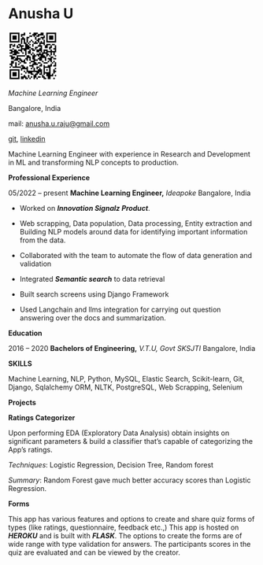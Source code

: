﻿<h1>Anusha U</h1> 

<img src="https://github.com/Anusha-raju/RESUME/blob/main/resume_qr.png" alt="QR code of RESUME" style="height: 100px; width:100px;"/>

*Machine Learning Engineer*

Bangalore, India

mail: anusha.u.raju@gmail.com

[git](https://github.com/Anusha-raju), [linkedin](https://www.linkedin.com/in/anusha-u-305054217/)

Machine Learning Engineer with experience in Research and Development in ML and transforming NLP concepts to production.

**Professional Experience**

05/2022 – present **Machine Learning Engineer,** *Ideapoke* Bangalore, India

- Worked on ***Innovation Signalz Product***.
- Web scrapping, Data population, Data processing, Entity extraction and Building NLP models around data for identifying important information from the data.

- Collaborated with the team to automate the flow of data generation and validation
- Integrated ***Semantic search*** to data retrieval
- Built search screens using Django Framework
- Used Langchain and llms integration for carrying out question answering over the docs and summarization.

**Education**

2016 – 2020 **Bachelors of Engineering,** *V.T.U, Govt SKSJTI* Bangalore, India

**SKILLS**

Machine Learning, NLP, Python, MySQL, Elastic Search, Scikit-learn, Git, Django, Sqlalchemy ORM, NLTK, PostgreSQL, Web Scrapping, Selenium



**Projects**

**Ratings Categorizer**

Upon performing EDA (Exploratory Data Analysis) obtain insights on significant parameters & build a classifier that’s capable of categorizing the App’s ratings.

*Techniques*: Logistic Regression, Decision Tree, Random forest

*Summary*: Random Forest gave much better accuracy scores than Logistic Regression.

**Forms**

This app has various features and options to create and share quiz forms of types (like ratings, questionnaire, feedback etc.,) This app is hosted on ***HEROKU*** and is built with ***FLASK***. The options to create the forms are of wide range with type validation for answers. The participants scores in the quiz are evaluated and can be viewed by the creator. 

